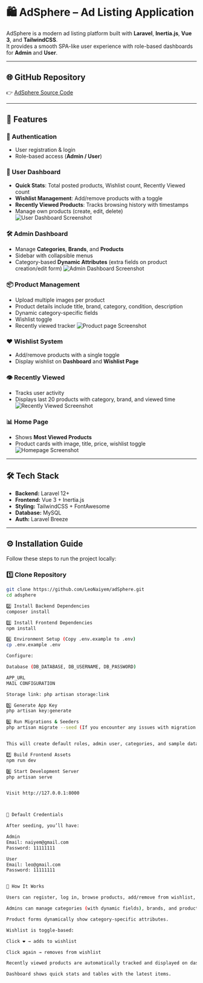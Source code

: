 # 🛍️ AdSphere – Ad Listing Application

AdSphere is a modern ad listing platform built with **Laravel**, **Inertia.js**, **Vue 3**, and **TailwindCSS**.  
It provides a smooth SPA-like user experience with role-based dashboards for **Admin** and **User**.

---

## 🌐 GitHub Repository
👉 [AdSphere Source Code](https://github.com/LeoNaiyem/adSphere)

---

## 🚀 Features

### 🔑 Authentication
- User registration & login
- Role-based access (**Admin / User**)


### 👤 User Dashboard
- **Quick Stats**: Total posted products, Wishlist count, Recently Viewed count
- **Wishlist Management**: Add/remove products with a toggle
- **Recently Viewed Products**: Tracks browsing history with timestamps
- Manage own products (create, edit, delete)
![User Dashboard Screenshot](docs/screenshots/adSphere-user-dashboard.png)

### 🛠️ Admin Dashboard
- Manage **Categories**, **Brands**, and **Products**
- Sidebar with collapsible menus
- Category-based **Dynamic Attributes** (extra fields on product creation/edit form)
![Admin Dashboard Screenshot](docs/screenshots/adSphere-admin-dashboard.png)

### 📦 Product Management
- Upload multiple images per product
- Product details include title, brand, category, condition, description
- Dynamic category-specific fields
- Wishlist toggle
- Recently viewed tracker
![Product page Screenshot](docs/screenshots/adSphere-productpage.png)

### ❤️ Wishlist System
- Add/remove products with a single toggle
- Display wishlist on **Dashboard** and **Wishlist Page**


### 👁️ Recently Viewed
- Tracks user activity
- Displays last 20 products with category, brand, and viewed time
![Recently Viewed Screenshot](docs/screenshots/adSphere-user-recentlyview.png)

### 📊 Home Page
- Shows **Most Viewed Products**
- Product cards with image, title, price, wishlist toggle
![Homepage Screenshot](docs/screenshots/adSphere-homepage.png)

---

## 🛠️ Tech Stack
- **Backend:** Laravel 12+
- **Frontend:** Vue 3 + Inertia.js
- **Styling:** TailwindCSS + FontAwesome
- **Database:** MySQL
- **Auth:** Laravel Breeze

---

## ⚙️ Installation Guide

Follow these steps to run the project locally:

### 1️⃣ Clone Repository
```bash
git clone https://github.com/LeoNaiyem/adSphere.git
cd adsphere

2️⃣ Install Backend Dependencies
composer install

3️⃣ Install Frontend Dependencies
npm install

4️⃣ Environment Setup (Copy .env.example to .env)
cp .env.example .env

Configure:

Database (DB_DATABASE, DB_USERNAME, DB_PASSWORD)

APP_URL
MAIL CONFIGURATION

Storage link: php artisan storage:link

5️⃣ Generate App Key
php artisan key:generate

6️⃣ Run Migrations & Seeders
php artisan migrate --seed (If you encounter any issues with migration or seeding, utilize the DB.sql file to retrieve the data.)


This will create default roles, admin user, categories, and sample data.

7️⃣ Build Frontend Assets
npm run dev

8️⃣ Start Development Server
php artisan serve


Visit http://127.0.0.1:8000



👥 Default Credentials

After seeding, you’ll have:

Admin
Email: naiyem@gmail.com
Password: 11111111

User
Email: leo@gmail.com
Password: 11111111


📖 How It Works

Users can register, log in, browse products, add/remove from wishlist, and see recently viewed products.

Admins can manage categories (with dynamic fields), brands, and products.

Product forms dynamically show category-specific attributes.

Wishlist is toggle-based:

Click ❤️ → adds to wishlist

Click again → removes from wishlist

Recently viewed products are automatically tracked and displayed on dashboard + recently viewed page.

Dashboard shows quick stats and tables with the latest items.